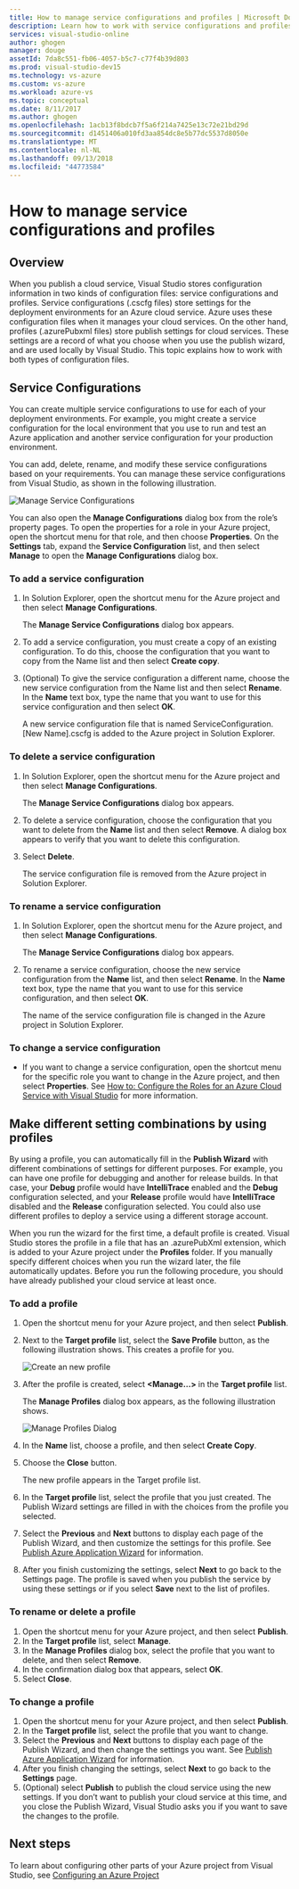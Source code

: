 ```yaml
---
title: How to manage service configurations and profiles | Microsoft Docs
description: Learn how to work with service configurations and profiles configuration files| which store settings for the deployment environments and publish settings for cloud services.
services: visual-studio-online
author: ghogen
manager: douge
assetId: 7da8c551-fb06-4057-b5c7-c77f4b39d803
ms.prod: visual-studio-dev15
ms.technology: vs-azure
ms.custom: vs-azure
ms.workload: azure-vs
ms.topic: conceptual
ms.date: 8/11/2017
ms.author: ghogen
ms.openlocfilehash: 1acb13f8bdcb7f5a6f214a7425e13c72e21bd29d
ms.sourcegitcommit: d1451406a010fd3aa854dc8e5b77dc5537d8050e
ms.translationtype: MT
ms.contentlocale: nl-NL
ms.lasthandoff: 09/13/2018
ms.locfileid: "44773584"
---
```

# <a name="how-to-manage-service-configurations-and-profiles"></a>How to manage service configurations and profiles
## <a name="overview"></a>Overview
When you publish a cloud service, Visual Studio stores configuration information in two kinds of configuration files: service configurations and profiles. Service configurations (.cscfg files) store settings for the deployment environments for an Azure cloud service. Azure uses these configuration files when it manages your cloud services. On the other hand, profiles (.azurePubxml files) store publish settings for cloud services. These settings are a record of what you choose when you use the publish wizard, and are used locally by Visual Studio. This topic explains how to work with both types of configuration files.

## <a name="service-configurations"></a>Service Configurations
You can create multiple service configurations to use for each of your deployment environments. For example, you might create a service configuration for the local environment that you use to run and test an Azure application and another service configuration for your production environment.

You can add, delete, rename, and modify these service configurations based on your requirements. You can manage these service configurations from Visual Studio, as shown in the following illustration.

![Manage Service Configurations](./media/vs-azure-tools-service-configurations-and-profiles-how-to-manage/manage-service-config.png)

You can also open the **Manage Configurations** dialog box from the role’s property pages. To open the properties for a role in your Azure project, open the shortcut menu for that role, and then choose **Properties**. On the **Settings** tab, expand the **Service Configuration** list, and then select **Manage** to open the **Manage Configurations** dialog box.

### <a name="to-add-a-service-configuration"></a>To add a service configuration
1. In Solution Explorer, open the shortcut menu for the Azure project and then select **Manage Configurations**.
   
    The **Manage Service Configurations** dialog box appears.
2. To add a service configuration, you must create a copy of an existing configuration. To do this, choose the configuration that you want to copy from the Name list and then select **Create copy**.
3. (Optional) To give the service configuration a different name, choose the new service configuration from the Name list and then select **Rename**. In the **Name** text box, type the name that you want to use for this service configuration and then select **OK**.
   
    A new service configuration file that is named ServiceConfiguration.[New Name].cscfg is added to the Azure project in Solution Explorer.

### <a name="to-delete-a-service-configuration"></a>To delete a service configuration
1. In Solution Explorer, open the shortcut menu for the Azure project and then select **Manage Configurations**.
   
    The **Manage Service Configurations** dialog box appears.
2. To delete a service configuration, choose the configuration that you want to delete from the **Name** list and then select **Remove**. A dialog box appears to verify that you want to delete this configuration.
3. Select **Delete**.
   
     The service configuration file is removed from the Azure project in Solution Explorer.

### <a name="to-rename-a-service-configuration"></a>To rename a service configuration
1. In Solution Explorer, open the shortcut menu for the Azure project, and then select **Manage Configurations**.
   
    The **Manage Service Configurations** dialog box appears.
2. To rename a service configuration, choose the new service configuration from the **Name** list, and then select **Rename**. In the **Name** text box, type the name that you want to use for this service configuration, and then select **OK**.
   
    The name of the service configuration file is changed in the Azure project in Solution Explorer.

### <a name="to-change-a-service-configuration"></a>To change a service configuration
* If you want to change a service configuration, open the shortcut menu for the specific role you want to change in the Azure project, and then select **Properties**. See [How to: Configure the Roles for an Azure Cloud Service with Visual Studio](https://docs.microsoft.com/azure/vs-azure-tools-configure-roles-for-cloud-service) for more information.

## <a name="make-different-setting-combinations-by-using-profiles"></a>Make different setting combinations by using profiles
By using a profile, you can automatically fill in the **Publish Wizard** with different combinations of settings for different purposes. For example, you can have one profile for debugging and another for release builds. In that case, your **Debug** profile would have **IntelliTrace** enabled and the **Debug** configuration selected, and your **Release** profile would have **IntelliTrace** disabled and the **Release** configuration selected. You could also use different profiles to deploy a service using a different storage account.

When you run the wizard for the first time, a default profile is created. Visual Studio stores the profile in a file that has an .azurePubXml extension, which is added to your Azure project under the **Profiles** folder. If you manually specify different choices when you run the wizard later, the file automatically updates. Before you run the following procedure, you should have already published your cloud service at least once.

### <a name="to-add-a-profile"></a>To add a profile
1. Open the shortcut menu for your Azure project, and then select **Publish**.
2. Next to the **Target profile** list, select the **Save Profile** button, as the following illustration shows. This creates a profile for you.
   
    ![Create an new profile](./media/vs-azure-tools-service-configurations-and-profiles-how-to-manage/create-new-profile.png)
3. After the profile is created, select **<Manage…>** in the **Target profile** list.
   
    The **Manage Profiles** dialog box appears, as the following illustration shows.
   
    ![Manage Profiles Dialog](./media/vs-azure-tools-service-configurations-and-profiles-how-to-manage/manage-profiles.png)
4. In the **Name** list, choose a profile, and then select **Create Copy**.
5. Choose the **Close** button.
   
    The new profile appears in the Target profile list.
6. In the **Target profile** list, select the profile that you just created. The Publish Wizard settings are filled in with the choices from the profile you selected.
7. Select the **Previous** and **Next** buttons to display each page of the Publish Wizard, and then customize the settings for this profile. See [Publish Azure Application Wizard](http://go.microsoft.com/fwlink/p/?LinkID=623085) for information.
8. After you finish customizing the settings, select **Next** to go back to the Settings page. The profile is saved when you publish the service by using these settings or if you select **Save** next to the list of profiles.

### <a name="to-rename-or-delete-a-profile"></a>To rename or delete a profile
1. Open the shortcut menu for your Azure project, and then select **Publish**.
2. In the **Target profile** list, select **Manage**.
3. In the **Manage Profiles** dialog box, select the profile that you want to delete, and then select **Remove**.
4. In the confirmation dialog box that appears, select **OK**.
5. Select **Close**.

### <a name="to-change-a-profile"></a>To change a profile
1. Open the shortcut menu for your Azure project, and then select **Publish**.
2. In the **Target profile** list, select the profile that you want to change.
3. Select the **Previous** and **Next** buttons to display each page of the Publish Wizard, and then change the settings you want. See [Publish Azure Application Wizard](http://go.microsoft.com/fwlink/p/?LinkID=623085) for information.
4. After you finish changing the settings, select **Next** to go back to the **Settings** page.
5. (Optional) select **Publish** to publish the cloud service using the new settings. If you don’t want to publish your cloud service at this time, and you close the Publish Wizard, Visual Studio asks you if you want to save the changes to the profile.

## <a name="next-steps"></a>Next steps
To learn about configuring other parts of your Azure project from Visual Studio, see [Configuring an Azure Project](http://go.microsoft.com/fwlink/p/?LinkID=623075)


